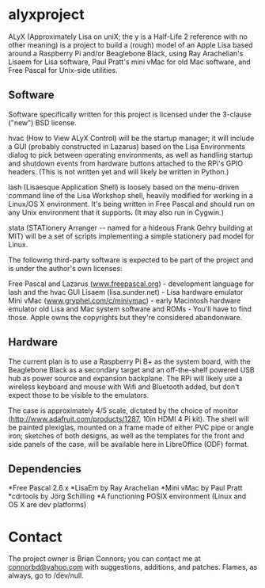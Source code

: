 alyxproject
===========

ALyX (Approximately Lisa on uniX; the y is a Half-Life 2 reference with no other meaning) is a project to build a (rough) model of an Apple Lisa based around a Raspberry Pi and/or Beaglebone Black, using Ray Arachelian's Lisaem for Lisa software, Paul Pratt's mini vMac for old Mac software, and Free Pascal for Unix-side utilities.

Software
--------

Software specifically written for this project is licensed under the 3-clause ("new") BSD license. 

hvac (How to View ALyX Control) will be the startup manager; it will include a GUI (probably constructed in Lazarus) based on the Lisa Environments dialog to pick between operating environments, as well as handling startup and shutdown events from hardware buttons attached to the RPi's GPIO headers. (This is not written yet and will likely be written in Python.)

lash (Lisaesque Application Shell) is loosely based on the menu-driven command line of the Lisa Workshop shell, heavily modified for working in a Linux/OS X environment. It's being written in Free Pascal and should run on any Unix environment that it supports. (It may also run in Cygwin.)

stata (STATionery Arranger -- named for a hideous Frank Gehry building at MIT) will be a set of scripts implementing a simple stationery pad model for Linux.

The following third-party software is expected to be part of the project and is under the author's own licenses:

Free Pascal and Lazarus (www.freepascal.org) - development language for lash and the hvac GUI
Lisaem (lisa.sunder.net) - Lisa hardware emulator
Mini vMac (www.gryphel.com/c/minivmac) - early Macintosh hardware emulator
old Lisa and Mac system software and ROMs - You'll have to find those. Apple owns the copyrights but they're considered abandonware.

Hardware
--------

The current plan is to use a Raspberry Pi B+ as the system board, with the Beaglebone Black as a secondary target and an off-the-shelf powered USB hub as power source and expansion backplane. The RPi will likely use a wireless keyboard and mouse with Wifi and Bluetooth added, but don't expect those to be visible to the emulators. 

The case is approximately 4/5 scale, dictated by the choice of monitor (http://www.adafruit.com/products/1287, 10in HDMI 4 Pi kit). The shell will be painted plexiglas, mounted on a frame made of either PVC pipe or angle iron; sketches of both designs, as well as the templates for the front and side panels of the case, will be available here in LibreOffice (ODF) format. 

Dependencies
------------

*Free Pascal 2.6.x
*LisaEm by Ray Arachelian
*Mini vMac by Paul Pratt
*cdrtools by Jörg Schilling
*A functioning POSIX environment (Linux and OS X are dev platforms)

Contact
=======
The project owner is Brian Connors; you can contact me at connorbd@yahoo.com with suggestions, additions, and patches. Flames, as always, go to /dev/null.
